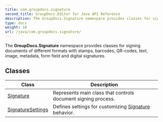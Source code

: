 ```yaml
---
title: com.groupdocs.signature
second_title: GroupDocs.Editor for Java API Reference
description: The GroupDocs.Signature namespace provides classes for signing documents of different formats with stamps barcodes QR-codes text image metadata form field and digital signatures.
type: docs
weight: 10
url: /java/com.groupdocs.signature/
---
```


The **GroupDocs.Signature** namespace provides classes for signing documents of different formats with stamps, barcodes, QR-codes, text, image, metadata, form field and digital signatures.


## Classes

| Class | Description |
| --- | --- |
| [Signature](../com.groupdocs.signature/signature) | Represents main class that controls document signing process. |
| [SignatureSettings](../com.groupdocs.signature/signaturesettings) | Defines settings for customizing [Signature](../com.groupdocs.signature/signature) behavior. |
